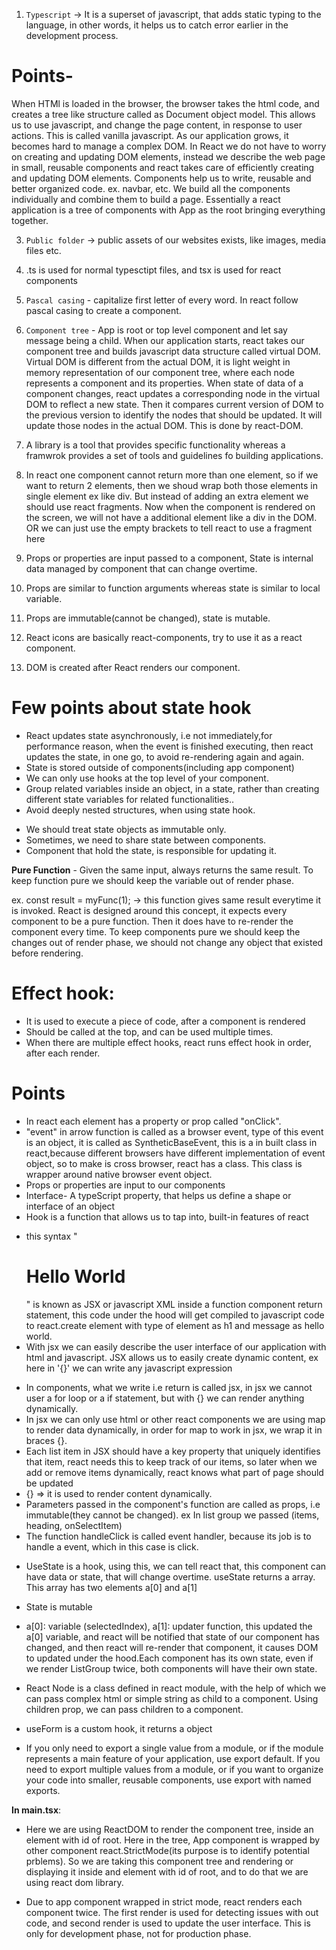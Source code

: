 1. `Typescript` -> It is a superset of javascript, that adds static typing to the language, in other words, it helps us to catch error earlier in the development process.

# Points-

When HTMl is loaded in the browser, the browser takes the html code, and creates a tree like structure called as Document object model. This allows us to use javascript, and change the page content, in response to user actions. This is called vanilla javascript. As our application grows, it becomes hard to manage a complex DOM.
In React we do not have to worry on creating and updating DOM elements, instead we describe the web page in small, reusable components and react takes care of efficiently creating and updating DOM elements. Components help us to write, reusable and better organized code. ex. navbar, etc. We build all the components individually and combine them to build a page. Essentially a react application is a tree of components with App as the root bringing everything together.

3. `Public folder` -> public assets of our websites exists, like images, media files etc.

4. .ts is used for normal typesctipt files, and tsx is used for react components

5. `Pascal casing` - capitalize first letter of every word. In react follow pascal casing to create a component.

6. `Component tree` - App is root or top level component and let say message being a child. When our application starts, react takes our component tree and builds javascript data structure called virtual DOM. Virtual DOM is different from the actual DOM, it is light weight in memory representation of our component tree, where each node represents a component and its properties. When state of data of a component changes, react updates a corresponding node in the virtual DOM to reflect a new state. Then it compares current version of DOM to the previous version to identify the nodes that should be updated. It will update those nodes in the actual DOM. This is done by react-DOM.

7. A library is a tool that provides specific functionality whereas a framwrok provides a set of tools and guidelines fo building applications.

8. In react one component cannot return more than one element, so if we want to return 2 elements, then we shoud wrap both those elements in single element ex like div. But instead of adding an extra element we should use react fragments. Now when the component is rendered on the screen, we will not have a additional element like a div in the DOM. OR we can just use the empty brackets to tell react to use a fragment here

9. Props or properties are input passed to a component, State is internal data managed by component that can change overtime.

10. Props are similar to function arguments whereas state is similar to local variable.

11. Props are immutable(cannot be changed), state is mutable.

12. React icons are basically react-components, try to use it as a react component.

13. DOM is created after React renders our component.

# Few points about state hook

- React updates state asynchronously, i.e not immediately,for performance reason, when the event is finished executing, then react updates the state, in one go, to avoid re-rendering again and again.
- State is stored outside of components(including app component)
- We can only use hooks at the top level of your component.
- Group related variables inside an object, in a state, rather than creating different state variables for related functionalities..
- Avoid deeply nested structures, when using state hook.

* We should treat state objects as immutable only.
* Sometimes, we need to share state between components.
* Component that hold the state, is responsible for updating it.

**Pure Function** - Given the same input, always returns the same result. To keep function pure we should keep the variable out of render phase.

ex. const result = myFunc(1); -> this function gives same result everytime it is invoked.
React is designed around this concept, it expects every component to be a pure function. Then it does have to re-render the component every time. To keep components pure we should keep the changes out of render phase, we should not change any object that existed before rendering.

# Effect hook:

- It is used to execute a piece of code, after a component is rendered
- Should be called at the top, and can be used multiple times.
- When there are multiple effect hooks, react runs effect hook in order, after each render.

# Points

- In react each element has a property or prop called "onClick".
- "event" in arrow function is called as a browser event, type of this event is an object, it is called as SyntheticBaseEvent, this is a in built class in react,because different browsers have different implementation of event object, so to make is cross browser, react has a class. This class is wrapper around native browser event object.
- Props or properties are input to our components
- Interface- A typeScript property, that helps us define a shape or interface of an object
- Hook is a function that allows us to tap into, built-in features of react

* this syntax "<h1>Hello World</h1>" is known as JSX or javascript XML inside a function component return statement, this code under the hood will get compiled to javascript code to react.create element with type of element as h1 and message as hello world.
* With jsx we can easily describe the user interface of our application with html and javascript. JSX allows us to easily create dynamic content, ex here in '{}' we can write any javascript expression

- In components, what we write i.e return is called jsx, in jsx we cannot user a for loop or a if statement, but with {} we can render anything dynamically.
- In jsx we can only use html or other react components we are using map to render data dynamically, in order for map to work in jsx, we wrap it in braces {}.
- Each list item in JSX should have a key property that uniquely identifies that item, react needs this to keep track of our items, so later when we add
  or remove items dynamically, react knows what part of page should be updated
- {} => it is used to render content dynamically.
- Parameters passed in the component's function are called as props, i.e immutable(they cannot be changed). ex In list group we passed (items, heading, onSelectItem)
- The function handleClick is called event handler, because its job is to handle a event, which in this case is click.

* UseState is a hook, using this, we can tell react that, this component can have data or state, that will change overtime. useState returns a array. This array has two elements a[0] and a[1]
* State is mutable
* a[0]: variable (selectedIndex), a[1]: updater function, this updated the a[0] variable, and react will be notified that state of our component has changed, and then react will re-render that component, it causes DOM to updated under the hood.Each component has its own state, even if we render ListGroup twice, both components will have their own state.

* React Node is a class defined in react module, with the help of which we can pass complex html or simple string as child to a component. Using children prop, we can pass children to a component.
* useForm is a custom hook, it returns a object
* If you only need to export a single value from a module, or if the module represents a main feature of your application, use export default. If you need to export multiple values from a module, or if you want to organize your code into smaller, reusable components, use export with named exports.

**In main.tsx**:

- Here we are using ReactDOM to render the component tree, inside an element with id of root. Here in the tree, App component is wrapped by other component react.StrictMode(its purpose is to identify potential prblems). So we are taking this component tree and rendering or displaying it inside and element with id of root, and to do that we are using react dom library.

- Due to app component wrapped in strict mode, react renders each component twice. The first render is used for detecting issues with out code, and second render is used to update the user interface. This is only for development phase, not for production phase.
